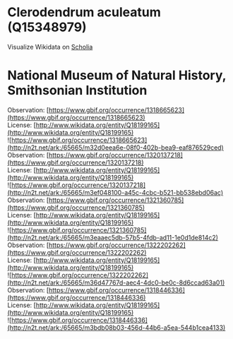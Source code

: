 
Clerodendrum aculeatum (Q15348979)
==================================
  
Visualize Wikidata on [Scholia](https://scholia.toolforge.org/taxon/Q15348979)
# National Museum of Natural History, Smithsonian Institution
  
Observation: [https://www.gbif.org/occurrence/1318665623](https://www.gbif.org/occurrence/1318665623)  
License: [http://www.wikidata.org/entity/Q18199165](http://www.wikidata.org/entity/Q18199165)  
![https://www.gbif.org/occurrence/1318665623](http://n2t.net/ark:/65665/m32d0eea6e-08f0-402b-bea9-eaf876529ced)  
Observation: [https://www.gbif.org/occurrence/1320137218](https://www.gbif.org/occurrence/1320137218)  
License: [http://www.wikidata.org/entity/Q18199165](http://www.wikidata.org/entity/Q18199165)  
![https://www.gbif.org/occurrence/1320137218](http://n2t.net/ark:/65665/m3ef048100-a45c-4cbc-b521-bb538ebd06ac)  
Observation: [https://www.gbif.org/occurrence/1321360785](https://www.gbif.org/occurrence/1321360785)  
License: [http://www.wikidata.org/entity/Q18199165](http://www.wikidata.org/entity/Q18199165)  
![https://www.gbif.org/occurrence/1321360785](http://n2t.net/ark:/65665/m3eaaec5db-57b5-4fdb-ad11-1e0d1de814c2)  
Observation: [https://www.gbif.org/occurrence/1322202262](https://www.gbif.org/occurrence/1322202262)  
License: [http://www.wikidata.org/entity/Q18199165](http://www.wikidata.org/entity/Q18199165)  
![https://www.gbif.org/occurrence/1322202262](http://n2t.net/ark:/65665/m36d47767d-aec4-4dc0-be0c-8d6ccad63a01)  
Observation: [https://www.gbif.org/occurrence/1318446336](https://www.gbif.org/occurrence/1318446336)  
License: [http://www.wikidata.org/entity/Q18199165](http://www.wikidata.org/entity/Q18199165)  
![https://www.gbif.org/occurrence/1318446336](http://n2t.net/ark:/65665/m3bdb08b03-456d-44b6-a5ea-544b1cea4133)